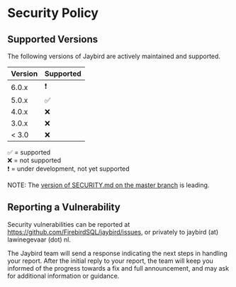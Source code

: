 # Security Policy

## Supported Versions

The following versions of Jaybird are actively maintained and supported.

| Version | Supported                |
|---------|--------------------------|
| 6.0.x   | :heavy_exclamation_mark: |
| 5.0.x   | :white_check_mark:       |
| 4.0.x   | :x:                      |
| 3.0.x   | :x:                      |
| < 3.0   | :x:                      |

:white_check_mark: = supported \
:x: = not supported \
:heavy_exclamation_mark: = under development, not yet supported

NOTE: The [version of SECURITY.md on the master branch](https://github.com/FirebirdSQL/jaybird/blob/master/SECURITY.md) is leading.

## Reporting a Vulnerability

Security vulnerabilities can be reported at https://github.com/FirebirdSQL/jaybird/issues,
or privately to jaybird (at) lawinegevaar (dot) nl. 

The Jaybird team will send a response indicating the next steps in handling your report. 
After the initial reply to your report, the team will keep you informed of the progress 
towards a fix and full announcement, and may ask for additional information or guidance.
